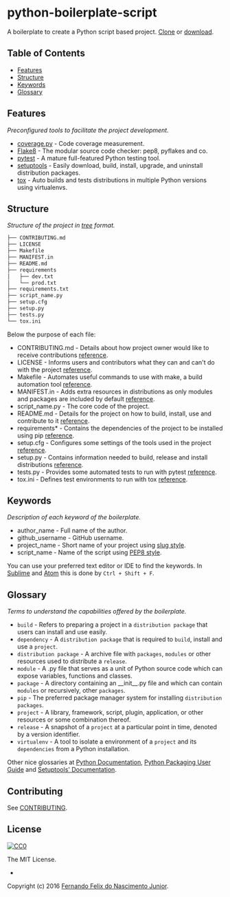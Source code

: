 # python-boilerplate-script

A boilerplate to create a Python script based project. [Clone](https://help.github.com/articles/cloning-a-repository/   ) or [download](https://github.com/fernandojunior/python-boilerplate-script/archive/master.zip).

## Table of Contents

* [Features](#features)
* [Structure](#structure)
* [Keywords](#keywords)
* [Glossary](#glossary)

## Features
*Preconfigured tools to facilitate the project development.*

* [coverage.py](https://coverage.readthedocs.org/) - Code coverage measurement.
* [Flake8](https://flake8.readthedocs.org/) - The modular source code checker: pep8, pyflakes and co.
* [pytest](http://pytest.org/) - A mature full-featured Python testing tool.
* [setuptools](https://pythonhosted.org/setuptools/setuptools.html) - Easily download, build, install, upgrade, and uninstall distribution packages.
* [tox](https://tox.readthedocs.org/) - Auto builds and tests distributions in multiple Python versions using virtualenvs.

## Structure
*Structure of the project in [tree](http://stackoverflow.com/questions/3455625/linux-command-to-print-directory-structure-in-the-form-of-a-tree) format.*

```sh
├── CONTRIBUTING.md
├── LICENSE
├── Makefile
├── MANIFEST.in
├── README.md
├── requirements
│   ├── dev.txt
│   └── prod.txt
├── requirements.txt
├── script_name.py
├── setup.cfg
├── setup.py
├── tests.py
└── tox.ini
```

Below the purpose of each file:

* CONTRIBUTING.md - Details about how project owner would like to receive contributions [reference](https://guides.github.com/activities/contributing-to-open-source/).
* LICENSE - Informs users and contributors what they can and can't do with the project [reference](https://guides.github.com/activities/contributing-to-open-source/).
* Makefile - Automates useful commands to use with make, a build automation tool [reference](https://en.wikipedia.org/wiki/Makefile).
* MANIFEST.in - Adds extra resources in distributions as only modules and packages are included by default [reference](https://pythonhosted.org/setuptools/setuptools.html).
* script_name.py - The core code of the project.
* README.md - Details for the project on how to build, install, use and contribute to it [reference](https://guides.github.com/activities/contributing-to-open-source/).
* requirements* - Contains the dependencies of the project to be installed using pip [reference](https://pip.readthedocs.org/en/stable/user_guide/#requirements-files).
* setup.cfg - Configures some settings of the tools used in the project [reference](https://docs.python.org/3/distutils/configfile.html).
* setup.py - Contains information needed to build, release and install distributions [reference](https://pythonhosted.org/setuptools/setuptools.html).
* tests.py - Provides some automated tests to run with pytest [reference](http://pytest.org/).
* tox.ini - Defines test environments to run with tox [reference](https://tox.readthedocs.org/en/latest/).

## Keywords
*Description of each keyword of the boilerplate.*

* author_name - Full name of the author.
* github_username - GitHub username.
* project_name - Short name of your project using [slug style](https://en.wikipedia.org/wiki/Semantic_URL#Slug).
* script_name - Name of the script using [PEP8 style](https://www.python.org/dev/peps/pep-0008/#package-and-module-names).

You can use your preferred text editor or IDE to find the keywords. In [Sublime](https://www.sublimetext.com/) and [Atom](https://atom.io/) this is done by `Ctrl + Shift + F`.

## Glossary
*Terms to understand the capabilities offered by the boilerplate.*

* `build` - Refers to preparing a project in a `distribution package` that users can install and use easily.
* `dependency` - A `distribution package` that is required to `build`, install and use a `project`.
* `distribution package` - A archive file with `packages`, `modules` or other resources used to distribute a `release`.
* `module` - A .py file that serves as a unit of Python source code which can expose variables, functions and classes.
* `package` - A directory containing an \_\_init\_\_.py file and which can contain `modules` or recursively, other `packages`.
* `pip` - The preferred package manager system for installing `distribution packages`.
* `project` - A library, framework, script, plugin, application, or other resources or some combination thereof.
* `release` - A snapshot of a `project` at a particular point in time, denoted by a version identifier.
* `virtualenv` - A tool to isolate a environment of a `project` and its `dependencies` from a Python installation.

Other nice glossaries at [Python Documentation](https://docs.python.org/3/glossary.html), [Python Packaging User Guide](https://python-packaging-user-guide.readthedocs.org/en/latest/glossary/) and [Setuptools' Documentation](http://pythonhosted.org/setuptools/pkg_resources.html).

## Contributing

See [CONTRIBUTING](/CONTRIBUTING.md).

## License

[![CC0](https://i.creativecommons.org/l/by-nc-sa/4.0/88x31.png)](https://creativecommons.org/licenses/by-nc-sa/4.0/)

The MIT License.

-

Copyright (c) 2016 [Fernando Felix do Nascimento Junior](https://github.com/fernandojunior/).

